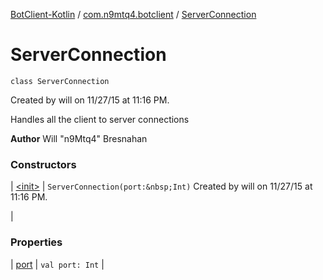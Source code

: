 [BotClient-Kotlin](../../index.md) / [com.n9mtq4.botclient](../index.md) / [ServerConnection](.)


# ServerConnection

`class ServerConnection`

Created by will on 11/27/15 at 11:16 PM.


Handles all the client to server connections



**Author**
Will "n9Mtq4" Bresnahan



### Constructors


| [&lt;init&gt;](-init-.md) | `ServerConnection(port:&nbsp;Int)`
Created by will on 11/27/15 at 11:16 PM.

 |


### Properties


| [port](port.md) | `val port: Int` |

